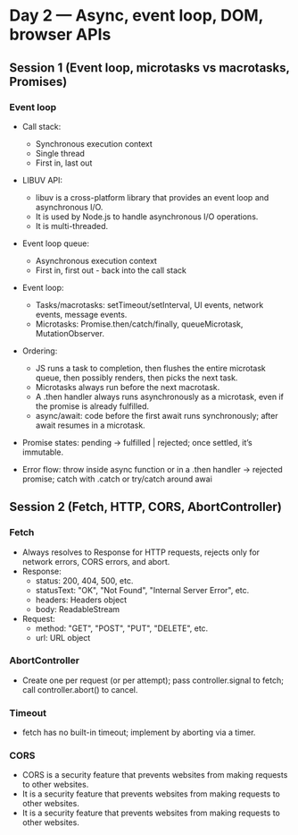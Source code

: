 # Day 2 — Async, event loop, DOM, browser APIs

## Session 1 (Event loop, microtasks vs macrotasks, Promises)

### Event loop

- Call stack:

  - Synchronous execution context
  - Single thread
  - First in, last out

- LIBUV API:

  - libuv is a cross-platform library that provides an event loop and asynchronous I/O.
  - It is used by Node.js to handle asynchronous I/O operations.
  - It is multi-threaded.

- Event loop queue:

  - Asynchronous execution context
  - First in, first out - back into the call stack

- Event loop:
  - Tasks/macrotasks: setTimeout/setInterval, UI events, network events, message events.
  - Microtasks: Promise.then/catch/finally, queueMicrotask, MutationObserver.
- Ordering:
  - JS runs a task to completion, then flushes the entire microtask queue, then possibly renders, then picks the next task.
  - Microtasks always run before the next macrotask.
  - A .then handler always runs asynchronously as a microtask, even if the promise is already fulfilled.
  - async/await: code before the first await runs synchronously; after await resumes in a microtask.
- Promise states: pending → fulfilled | rejected; once settled, it’s immutable.
- Error flow: throw inside async function or in a .then handler → rejected promise; catch with .catch or try/catch around awai

## Session 2 (Fetch, HTTP, CORS, AbortController)

### Fetch

- Always resolves to Response for HTTP requests, rejects only for network errors, CORS errors, and abort.
- Response:
  - status: 200, 404, 500, etc.
  - statusText: "OK", "Not Found", "Internal Server Error", etc.
  - headers: Headers object
  - body: ReadableStream
- Request:
  - method: "GET", "POST", "PUT", "DELETE", etc.
  - url: URL object

### AbortController

- Create one per request (or per attempt); pass controller.signal to fetch; call controller.abort() to cancel.

### Timeout

- fetch has no built-in timeout; implement by aborting via a timer.

### CORS

- CORS is a security feature that prevents websites from making requests to other websites.
- It is a security feature that prevents websites from making requests to other websites.
- It is a security feature that prevents websites from making requests to other websites.
